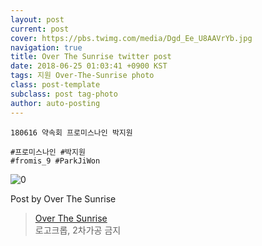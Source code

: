 ```yaml
---
layout: post
current: post
cover: https://pbs.twimg.com/media/Dgd_Ee_U8AAVrYb.jpg
navigation: true
title: Over The Sunrise twitter post
date: 2018-06-25 01:03:41 +0900 KST
tags: 지원 Over-The-Sunrise photo
class: post-template
subclass: post tag-photo
author: auto-posting
---
```


```  
180616 약속회 프로미스나인 박지원  
  
#프로미스나인 #박지원  
#fromis_9 #ParkJiWon  

```

![0](https://pbs.twimg.com/media/Dgd_Ee_U8AAVrYb.jpg)


Post by Over The Sunrise

> [Over The Sunrise](https://twitter.com/fromis_RJS)  
  로고크롭, 2차가공 금지
